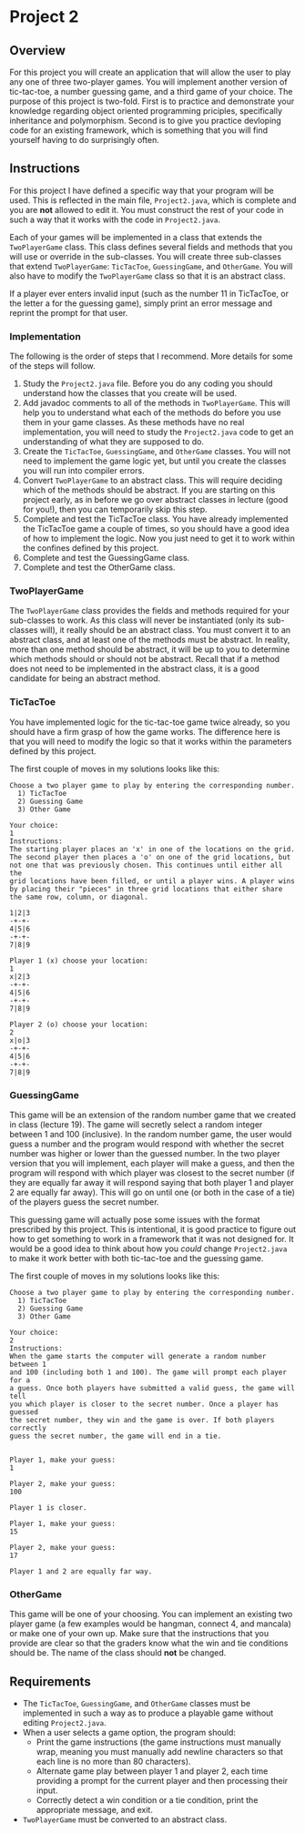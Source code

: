 # Project 2

## Overview
For this project you will create an application that will allow the user to play any one of three two-player games. You will implement another version of tic-tac-toe, a number guessing game, and a third game of your choice. The purpose of this project is two-fold. First is to practice and demonstrate your knowledge regarding object oriented programming priciples, specifically inheritance and polymorphism. Second is to give you practice devloping code for an existing framework, which is something that you will find yourself having to do surprisingly often.

## Instructions
For this project I have defined a specific way that your program will be used. This is reflected in the main file, ```Project2.java```, which is complete and you are **not** allowed to edit it. You must construct the rest of your code in such a way that it works with the code in ```Project2.java```.

Each of your games will be implemented in a class that extends the ```TwoPlayerGame``` class. This class defines several fields and methods that you will use or override in the sub-classes. You will create three sub-classes that extend ```TwoPlayerGame```: ```TicTacToe```, ```GuessingGame```, and ```OtherGame```. You will also have to modify the ```TwoPlayerGame``` class so that it is an abstract class.

If a player ever enters invalid input (such as the number 11 in TicTacToe, or the letter a for the guessing game), simply print an error message and reprint the prompt for that user.

### Implementation
The following is the order of steps that I recommend. More details for some of the steps will follow.

1) Study the ```Project2.java``` file. Before you do any coding you should understand how the classes that you create will be used.
1) Add javadoc comments to all of the methods in ```TwoPlayerGame```. This will help you to understand what each of the methods do before you use them in your game classes. As these methods have no real implementation, you will need to study the ```Project2.java``` code to get an understanding of what they are supposed to do.
1) Create the ```TicTacToe```, ```GuessingGame```, and ```OtherGame``` classes. You will not need to implement the game logic yet, but until you create the classes you will run into compiler errors.
1) Convert ```TwoPlayerGame``` to an abstract class. This will require deciding which of the methods should be abstract. If you are starting on this project early, as in before we go over abstract classes in lecture (good for you!), then you can temporarily skip this step.
1) Complete and test the TicTacToe class. You have already implemented the TicTacToe game a couple of times, so you should have a good idea of how to implement the logic. Now you just need to get it to work within the confines defined by this project.
1) Complete and test the GuessingGame class.
1) Complete and test the OtherGame class.

### TwoPlayerGame
The ```TwoPlayerGame``` class provides the fields and methods required for your sub-classes to work. As this class will never be instantiated (only its sub-classes will), it really should be an abstract class. You must convert it to an abstract class, and at least one of the methods must be abstract. In reality, more than one method should be abstract, it will be up to you to determine which methods should or should not be abstract. Recall that if a method does not need to be implemented in the abstract class, it is a good candidate for being an abstract method.

### TicTacToe
You have implemented logic for the tic-tac-toe game twice already, so you should have a firm grasp of how the game works. The difference here is that you will need to modify the logic so that it works within the parameters defined by this project.

The first couple of moves in my solutions looks like this:
```
Choose a two player game to play by entering the corresponding number.
  1) TicTacToe
  2) Guessing Game
  3) Other Game

Your choice: 
1
Instructions:
The starting player places an 'x' in one of the locations on the grid.
The second player then places a 'o' on one of the grid locations, but
not one that was previously chosen. This continues until either all the
grid locations have been filled, or until a player wins. A player wins
by placing their "pieces" in three grid locations that either share
the same row, column, or diagonal.

1|2|3
-+-+-
4|5|6
-+-+-
7|8|9

Player 1 (x) choose your location: 
1
x|2|3
-+-+-
4|5|6
-+-+-
7|8|9

Player 2 (o) choose your location: 
2
x|o|3
-+-+-
4|5|6
-+-+-
7|8|9
```

### GuessingGame
This game will be an extension of the random number game that we created in class (lecture 19). The game will secretly select a random integer between 1 and 100 (inclusive). In the random number game, the user would guess a number and the program would respond with whether the secret number was higher or lower than the guessed number. In the two player version that you will implement, each player will make a guess, and then the program will respond with which player was closest to the secret number (if they are equally far away it will respond saying that both player 1 and player 2 are equally far away). This will go on until one (or both in the case of a tie) of the players guess the secret number.

This guessing game will actually pose some issues with the format prescribed by this project. This is intentional, it is good practice to figure out how to get something to work in a framework that it was not designed for. It would be a good idea to think about how you _could_ change ```Project2.java``` to make it work better with both tic-tac-toe and the guessing game.

The first couple of moves in my solutions looks like this:
```
Choose a two player game to play by entering the corresponding number.
  1) TicTacToe
  2) Guessing Game
  3) Other Game

Your choice: 
2
Instructions:
When the game starts the computer will generate a random number between 1
and 100 (including both 1 and 100). The game will prompt each player for a
a guess. Once both players have submitted a valid guess, the game will tell
you which player is closer to the secret number. Once a player has guessed
the secret number, they win and the game is over. If both players correctly
guess the secret number, the game will end in a tie.


Player 1, make your guess: 
1

Player 2, make your guess: 
100

Player 1 is closer.

Player 1, make your guess: 
15

Player 2, make your guess: 
17

Player 1 and 2 are equally far way.
```

### OtherGame
This game will be one of your choosing. You can implement an existing two player game (a few examples would be hangman, connect 4, and mancala) or make one of your own up. Make sure that the instructions that you provide are clear so that the graders know what the win and tie conditions should be. The name of the class should **not** be changed.

## Requirements
* The ```TicTacToe```, ```GuessingGame```, and ```OtherGame``` classes must be implemented in such a way as to produce a playable game without editing ```Project2.java```.
* When a user selects a game option, the program should:
   - Print the game instructions (the game instructions must manually wrap, meaning you must manually add newline characters so that each line is no more than 80 characters).
   - Alternate game play between player 1 and player 2, each time providing a prompt for the current player and then processing their input.
   - Correctly detect a win condition or a tie condition, print the appropriate message, and exit.
* ```TwoPlayerGame``` must be converted to an abstract class.

